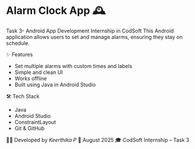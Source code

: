 # Alarm Clock App 🕰

 Task 3- Android App Development Internship in CodSoft
This Android application allows users to set and manage alarms, ensuring they stay on schedule.

✨ Features
- Set multiple alarms with custom times and labels
- Simple and clean UI
- Works offline
- Built using Java in Android Studio

🛠 Tech Stack
- Java
- Android Studio
- ConstraintLayout
- Git & GitHub

👩‍💻 Developed by *Keerthika P*
📅 August 2025 
🎓 CodSoft Internship – Task 3

